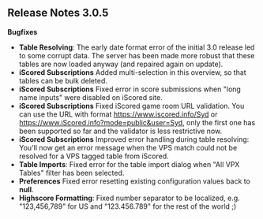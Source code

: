 ## Release Notes 3.0.5

**Bugfixes**

- **Table Resolving**: The early date format error of the initial 3.0 release led to some corrupt data. The server has been made more robust that these tables are now loaded anyway (and repaired again on update).
- **iScored Subscriptions** Added multi-selection in this overview, so that tables can be bulk deleted.
- **iScored Subscriptions** Fixed error in score submissions when "long name inputs" were disabled on iScored site.
- **iScored Subscriptions** Fixed iScored game room URL validation. You can use the URL with format https://www.iscored.info/Syd or https://www.iScored.info?mode=public&user=Syd, only the first one has been supported so far and the validator is less restrictive now.
- **iScored Subscriptions** Improved error handling during table resolving: You'll now get an error message when the VPS match could not be resolved for a VPS tagged table from iScored.
- **Table Imports**: Fixed error for the table import dialog when "All VPX Tables" filter has been selected.
- **Preferences** Fixed error resetting existing configuration values back to **null**.
- **Highscore Formatting**: Fixed number separator to be localized, e.g. "123,456,789" for US and "123.456.789" for the rest of the world ;)
